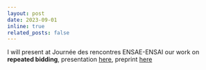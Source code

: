 ```yaml
---
layout: post
date: 2023-09-01
inline: true
related_posts: false
---
```

I will present at Journée des rencontres ENSAE-ENSAI our work on <b>repeated bidding</b>, presentation <a href="assets/pdf/cor20230913.pdf">here</a>, preprint <a href="assets/pdf/arxiv_cor.pdf">here</a>
